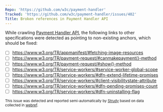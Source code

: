 ```yaml
---
Repo: 'https://github.com/w3c/payment-handler'
Tracked: 'https://github.com/w3c/payment-handler/issues/402'
Title: Broken references in Payment Handler API
---
```


While crawling [Payment Handler API](https://w3c.github.io/payment-handler/), the following links to other specifications were detected as pointing to non-existing anchors, which should be fixed:
* [ ] https://www.w3.org/TR/appmanifest/#fetching-image-resources
* [ ] https://www.w3.org/TR/payment-request/#canmakepayment()-method
* [ ] https://www.w3.org/TR/payment-request/#show()-method
* [ ] https://www.w3.org/TR/service-workers/#service-worker-global-scope
* [ ] https://www.w3.org/TR/service-workers/#dfn-extend-lifetime-promises
* [ ] https://www.w3.org/TR/service-workers/#client-visibilitystate-attribute
* [ ] https://www.w3.org/TR/service-workers/#dfn-pending-promises-count
* [ ] https://www.w3.org/TR/service-workers/#dfn-uninstalling-flag

<sub>This issue was detected and reported semi-automatically by [Strudy](https://github.com/w3c/strudy/) based on data collected in [webref](https://github.com/w3c/webref/).</sub>
